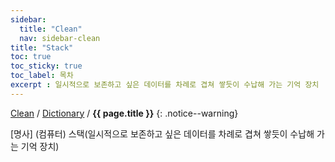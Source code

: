 ```yaml
---
sidebar:
  title: "Clean"
  nav: sidebar-clean
title: "Stack"
toc: true
toc_sticky: true
toc_label: 목차
excerpt : 일시적으로 보존하고 싶은 데이터를 차례로 겹쳐 쌓듯이 수납해 가는 기억 장치
---
```

[Clean](/clean/) / [Dictionary](/clean/dictionary/) / **{{ page.title }}**
{: .notice--warning}

[명사] (컴퓨터) 스택(일시적으로 보존하고 싶은 데이터를 차례로 겹쳐 쌓듯이 수납해 가는 기억 장치)
